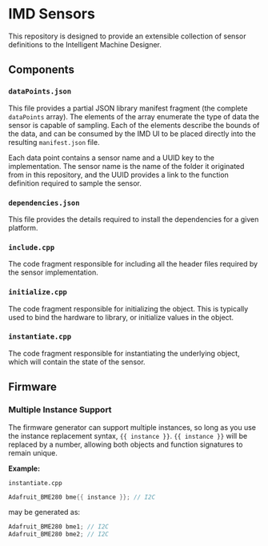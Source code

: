 IMD Sensors
===========

This repository is designed to provide an extensible collection of sensor
definitions to the Intelligent Machine Designer.

Components
----------

### `dataPoints.json`

This file provides a partial JSON library manifest fragment (the complete
`dataPoints` array). The elements of the array enumerate the type of data the
sensor is capable of sampling. Each of the elements describe the bounds of the
data, and can be consumed by the IMD UI to be placed directly into the resulting
`manifest.json` file.

Each data point contains a sensor name and a UUID key to the implementation.
The sensor name is the name of the folder it originated from in this repository,
and the UUID provides a link to the function definition required to sample the
sensor.

### `dependencies.json`

This file provides the details required to install the dependencies for a given
platform.

### `include.cpp`

The code fragment responsible for including all the header files required by the
sensor implementation.

### `initialize.cpp`

The code fragment responsible for initializing the object. This is typically
used to bind the hardware to library, or initialize values in the object.

### `instantiate.cpp`

The code fragment responsible for instantiating the underlying object, which
will contain the state of the sensor.

Firmware
--------

### Multiple Instance Support

The firmware generator can support multiple instances, so long as you use the
instance replacement syntax, `{{ instance }}`. `{{ instance }}` will be replaced
by a number, allowing both objects and function signatures to remain unique.

**Example:**

`instantiate.cpp`

```cpp
Adafruit_BME280 bme{{ instance }}; // I2C
```

may be generated as:

```cpp
Adafruit_BME280 bme1; // I2C
Adafruit_BME280 bme2; // I2C
```
